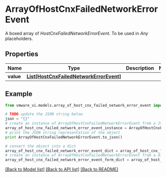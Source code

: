 # ArrayOfHostCnxFailedNetworkErrorEvent

A boxed array of *HostCnxFailedNetworkErrorEvent*. To be used in *Any* placeholders. 

## Properties
Name | Type | Description | Notes
------------ | ------------- | ------------- | -------------
**value** | [**List[HostCnxFailedNetworkErrorEvent]**](HostCnxFailedNetworkErrorEvent.md) |  | 

## Example

```python
from vmware_vi.models.array_of_host_cnx_failed_network_error_event import ArrayOfHostCnxFailedNetworkErrorEvent

# TODO update the JSON string below
json = "{}"
# create an instance of ArrayOfHostCnxFailedNetworkErrorEvent from a JSON string
array_of_host_cnx_failed_network_error_event_instance = ArrayOfHostCnxFailedNetworkErrorEvent.from_json(json)
# print the JSON string representation of the object
print ArrayOfHostCnxFailedNetworkErrorEvent.to_json()

# convert the object into a dict
array_of_host_cnx_failed_network_error_event_dict = array_of_host_cnx_failed_network_error_event_instance.to_dict()
# create an instance of ArrayOfHostCnxFailedNetworkErrorEvent from a dict
array_of_host_cnx_failed_network_error_event_form_dict = array_of_host_cnx_failed_network_error_event.from_dict(array_of_host_cnx_failed_network_error_event_dict)
```
[[Back to Model list]](../README.md#documentation-for-models) [[Back to API list]](../README.md#documentation-for-api-endpoints) [[Back to README]](../README.md)


